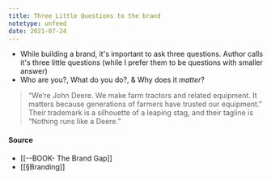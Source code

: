```yaml
---
title: Three Little Questions to the brand
notetype: unfeed
date: 2021-07-24
---
```


- While building a brand, it's important to ask three questions. Author calls it's three little questions (while I prefer them to be questions with smaller answer)
- Who are you?, What do you do?, & Why does it _matter_?

> “We’re John Deere. We make farm tractors and related equipment. It matters because generations of farmers have trusted our equipment.” Their trademark is a silhouette of a leaping stag, and their tagline is “Nothing runs like a Deere.”

#### Source
- [[--BOOK- The Brand Gap]]
- [[§Branding]]